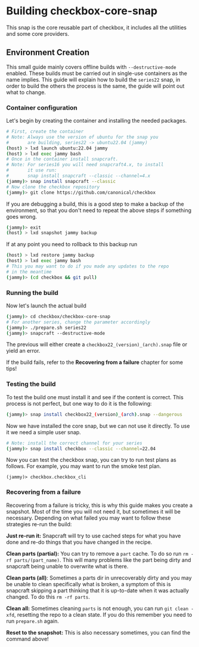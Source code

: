 # Building checkbox-core-snap
This snap is the core reusable part of checkbox, it includes all the utilities
and some core providers.

## Environment Creation
This small guide mainly covers offline builds with `--destructive-mode`
enabled. These builds must be carried out in single-use containers as the name
implies. This guide will explain how to build the `series22` snap, in order to
build the others the process is the same, the guide will point out what to
change.

### Container configuration
Let's begin by creating the container and installing the needed packages.
```bash
# First, create the container
# Note: Always use the version of ubuntu for the snap you 
#       are building, series22 -> ubuntu22.04 (jammy)
(host) > lxd launch ubuntu:22.04 jammy
(host) > lxd exec jammy bash
# Once in the container install snapcraft.
# Note: For series16 you will need snapcraft4.x, to install
#       it use run: 
#       snap install snapcraft --classic --channel=4.x
(jammy)> snap install snapcraft --classic
# Now clone the checkbox repository
(jammy)> git clone https://github.com/canonical/checkbox
```
If you are debugging a build, this is a good step to make a backup of the
environment, so that you don't need to repeat the above steps if something
goes wrong.
```bash
(jammy)> exit
(host) > lxd snapshot jammy backup
```
If at any point you need to rollback to this backup run
```bash
(host) > lxd restore jammy backup
(host) > lxd exec jammy bash
# This you may want to do if you made any updates to the repo
# in the meantime
(jammy)> (cd checkbox && git pull)
```
### Running the build
Now let's launch the actual build
```bash
(jammy)> cd checkbox/checkbox-core-snap
# For another series, change the parameter accordingly
(jammy)> ./prepare.sh series22
(jammy)> snapcraft --destructive-mode
```
The previous will either create a `checkbox22_(version)_(arch).snap` file or
yield an error. 

If the build fails, refer to the **Recovering from a failure** chapter for some
tips!

### Testing the build
To test the build one must install it and see if the content is correct. This
process is not perfect, but one way to do it is the following:
```bash
(jammy)> snap install checkbox22_(version)_(arch).snap --dangerous
```
Now we have installed the core snap, but we can not use it directly. To use it
we need a simple user snap. 
```bash
# Note: install the correct channel for your series
(jammy)> snap install checkbox --classic --channel=22.04
```
Now you can test the checkbox snap, you can try to run test plans as follows.
For example, you may want to run the smoke test plan.
```
(jammy)> checkbox.checkbox_cli
```

### Recovering from a failure

Recovering from a failure is tricky, this is why this guide makes you create a
snapshot. Most of the time you will not need it, but sometimes it will be
necessary. Depending on what failed you may want to follow these strategies
re-run the build:

**Just re-run it:** Snapcraft will try to use cached steps for what you have
done and re-do things that you have changed in the recipe. 

**Clean parts (partial):** You can try to remove a `part` cache. To do so run
`rm -rf parts/(part_name)`. This will many problems like the part being dirty
and snapcraft being unable to overwrite what is there.

**Clean parts (all)**: Sometimes a parts dir in unrecoverably dirty and you
may be unable to clean specifically what is broken, a symptom of this is
snapcraft skipping a part thinking that it is up-to-date when it was actually
changed. To do this `rm -rf parts`.

**Clean all:** Sometimes cleaning `parts` is not enough, you can run
`git clean -xfd`, resetting the repo to a clean state. If you do this remember
you need to run `prepare.sh` again.

**Reset to the snapshot:** This is also necessary sometimes, you can find the
command above! 
